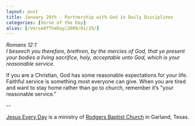 ```yaml
---
layout: post
title: January 29th - Partnership with God in Daily Disciplines
categories: [Verse of the Day]
alias: [/VerseOfTheDay/2009/01/29/]
---
```


_Romans 12:1  
I beseech you therefore, brethren, by the mercies of God, that ye
present your bodies a living sacrifice, holy, acceptable unto God,
which is your reasonable service._

If you are a Christian, God has some reasonable expectations for
your life. Faithful service is something most everyone can give. When
you are tired and want to stay home rather than go to church, remember
it&rsquo;s "your reasonable service."

 --

<a href=http://jesuseveryday.net>Jesus Every Day</a> is a ministry of <a href=http://rodgersbaptist.net>Rodgers Baptist Church</a> in Garland, Texas.
